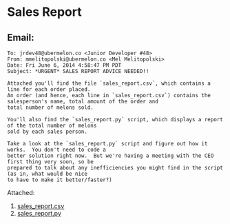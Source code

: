 Sales Report
=======

Email:
-------

```
To: jrdev48@ubermelon.co <Junior Developer #48>
From: mmelitopolski@ubermelon.co <Mel Melitopolski> 
Date: Fri June 6, 2014 4:58:47 PM PDT
Subject: *URGENT* SALES REPORT ADVICE NEEDED!!

Attached you'll find the file `sales_report.csv`, which contains a line for each order placed. 
An order (and hence, each line in `sales_report.csv`) contains the salesperson's name, total amount of the order and 
total number of melons sold.

You'll also find the `sales_report.py` script, which displays a report of the total number of melons 
sold by each sales person.

Take a look at the `sales_report.py` script and figure out how it works.  You don't need to code a 
better solution right now.  But we're having a meeting with the CEO first thing very soon, so be 
prepared to talk about any inefficiencies you might find in the script (as in, what would be nice 
to have to make it better/faster?)

```

Attached:

1. [sales_report.csv](https://github.com/hackbrightacademy/Homework/blob/master/Homework05/sales_report.csv)
2. [sales_report.py](https://github.com/hackbrightacademy/Homework/blob/master/Homework05/sales_report.py)
